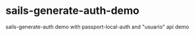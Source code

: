 sails-generate-auth-demo
========================

sails-generate-auth demo with passport-local-auth and "usuario" api demo
